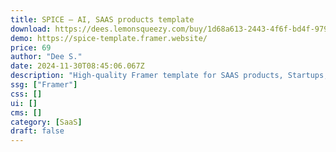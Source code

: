 ```yaml
---
title: SPICE — AI, SAAS products template
download: https://dees.lemonsqueezy.com/buy/1d68a613-2443-4f6f-bd4f-97977914d04f
demo: https://spice-template.framer.website/
price: 69
author: "Dee S."
date: 2024-11-30T08:45:06.067Z
description: "High-quality Framer template for SAAS products, Startups, and AI-driven Companies."
ssg: ["Framer"]
css: []
ui: []
cms: []
category: [SaaS]
draft: false
---
```

